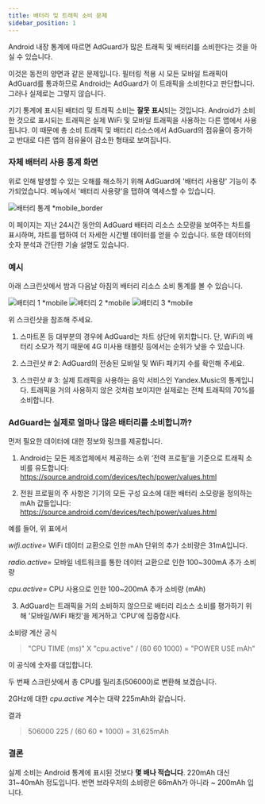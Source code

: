 ```yaml
---
title: 배터리 및 트래픽 소비 문제
sidebar_position: 1
---
```


Android 내장 통계에 따르면 AdGuard가 많은 트래픽 및 배터리를 소비한다는 것을 아실 수 있습니다.

이것은 동전의 양면과 같은 문제입니다. 필터링 적용 시 모든 모바일 트래픽이 AdGuard를 통과하므로 Android는 AdGuard가 이 트래픽을 소비한다고 판단합니다. 그러나 실제로는 그렇지 않습니다.

기기 통계에 표시된 배터리 및 트래픽 소비는 **잘못 표시**되는 것입니다. Android가 소비한 것으로 표시되는 트래픽은 실제 WiFi 및 모바일 트래픽을 사용하는 다른 앱에서 사용됩니다. 이 때문에 총 소비 트래픽 및 배터리 리소스에서 AdGuard의 점유율이 증가하고 반대로 다른 앱의 점유율이 감소한 형태로 보여집니다.

### 자체 배터리 사용 통계 화면

위로 인해 발생할 수 있는 오해를 해소하기 위해 AdGuard에 '배터리 사용량' 기능이 추가되었습니다. 메뉴에서 '배터리 사용량'을 탭하여 액세스할 수 있습니다.

![배터리 통계 *mobile_border](https://cdn.adtidy.org/content/kb/ad_blocker/android/solving_problems/battery/batterystats.png)

이 페이지는 지난 24시간 동안의 AdGuard 배터리 리소스 소모량을 보여주는 차트를 표시하며, 차트를 탭하여 더 자세한 시간별 데이터를 얻을 수 있습니다. 또한 데이터의 숫자 분석과 간단한 기술 설명도 있습니다.

### 예시

아래 스크린샷에서 밤과 다음날 아침의 배터리 리소스 소비 통계를 볼 수 있습니다.

![배터리 1 *mobile](https://cdn.adtidy.org/public/Adguard/kb/PicturesEN/battery_1.png) ![배터리 2 *mobile](https://cdn.adtidy.org/public/Adguard/kb/PicturesEN/battery_2.png) ![배터리 3 *mobile](https://cdn.adtidy.org/public/Adguard/kb/PicturesEN/battery_3.png)

위 스크린샷을 참조해 주세요.

1. 스마트폰 등 대부분의 경우에 AdGuard는 차트 상단에 위치합니다. 단, WiFi의 배터리 소모가 적기 때문에 4G 미사용 태블릿 등에서는 순위가 낮을 수 있습니다.

2. 스크린샷 # 2: AdGuard의 전송된 모바일 및 WiFi 패키지 수를 확인해 주세요.

3. 스크린샷 # 3: 실제 트래픽을 사용하는 음악 서비스인 Yandex.Music의 통계입니다. 트래픽을 거의 사용하지 않은 것처럼 보이지만 실제로는 전체 트래픽의 70%를 소비합니다.

### AdGuard는 실제로 얼마나 많은 배터리를 소비합니까?

먼저 필요한 데이터에 대한 정보와 링크를 제공합니다.

1. Android는 모든 제조업체에서 제공하는 소위 ‘전력 프로필’을 기준으로 트래픽 소비를 유도합니다: <https://source.android.com/devices/tech/power/values.html>

2. 전원 프로필의 주 사항은 기기의 모든 구성 요소에 대한 배터리 소모량을 정의하는 mAh 값들입니다: <https://source.android.com/devices/tech/power/values.html>

예를 들어, 위 표에서

_wifi.active=_ WiFi 데이터 교환으로 인한 mAh 단위의 추가 소비량은 31mA입니다.

_radio.active=_ 모바일 네트워크를 통한 데이터 교환으로 인한 100~300mA 추가 소비량

_cpu.active=_ CPU 사용으로 인한 100~200mA 추가 소비량 (mAh)

3. AdGuard는 트래픽을 거의 소비하지 않으므로 배터리 리소스 소비를 평가하기 위해 '모바일/WiFi 패킷'을 제거하고 'CPU'에 집중합시다.

소비량 계산 공식
> "CPU TIME (ms)" X "cpu.active" / (60 60 1000) = "POWER USE mAh"

이 공식에 숫자를 대입합니다.

두 번째 스크린샷에서 총 CPU를 밀리초(506000)로 변환해 보겠습니다.

2GHz에 대한 _cpu.active_ 계수는 대략 225mAh와 같습니다.

결과
> 506000 225 / (60 60 * 1000) = 31,625mAh

### 결론

실제 소비는 Android 통계에 표시된 것보다 **몇 배나 적습니다**. 220mAh 대신 31~40mAh 정도입니다. 반면 브라우저의 소비량은 66mAh가 아니라 ~ 200mAh 입니다.